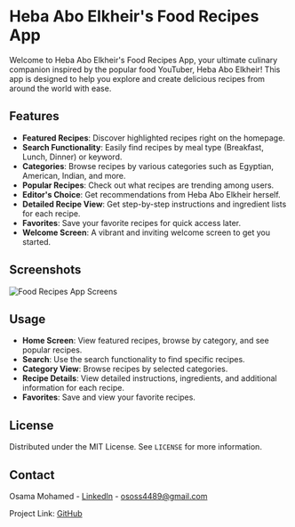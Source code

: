 # Heba Abo Elkheir's Food Recipes App

Welcome to Heba Abo Elkheir's Food Recipes App, your ultimate culinary companion inspired by the popular food YouTuber, Heba Abo Elkheir! This app is designed to help you explore and create delicious recipes from around the world with ease.

## Features

- **Featured Recipes**: Discover highlighted recipes right on the homepage.
- **Search Functionality**: Easily find recipes by meal type (Breakfast, Lunch, Dinner) or keyword.
- **Categories**: Browse recipes by various categories such as Egyptian, American, Indian, and more.
- **Popular Recipes**: Check out what recipes are trending among users.
- **Editor's Choice**: Get recommendations from Heba Abo Elkheir herself.
- **Detailed Recipe View**: Get step-by-step instructions and ingredient lists for each recipe.
- **Favorites**: Save your favorite recipes for quick access later.
- **Welcome Screen**: A vibrant and inviting welcome screen to get you started.

## Screenshots

![Food Recipes App Screens](https://github.com/ConanMohamed/Heba_abo_elkeir/assets/92757670/8fc65375-22b6-4a99-a5e7-b7b3f6a9b60d)


## Usage

- **Home Screen**: View featured recipes, browse by category, and see popular recipes.
- **Search**: Use the search functionality to find specific recipes.
- **Category View**: Browse recipes by selected categories.
- **Recipe Details**: View detailed instructions, ingredients, and additional information for each recipe.
- **Favorites**: Save and view your favorite recipes.

## License

Distributed under the MIT License. See `LICENSE` for more information.

## Contact

Osama Mohamed - [LinkedIn](https://www.linkedin.com/in/conanmohamed/) - ososs4489@gmail.com

Project Link: [GitHub](https://github.com/ConanMohamed/Heba_abo_elkeir)
